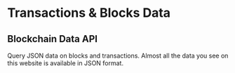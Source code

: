 # Transactions & Blocks Data

## Blockchain Data API

Query JSON data on blocks and transactions. Almost all the data you see on this website is available in JSON format.
